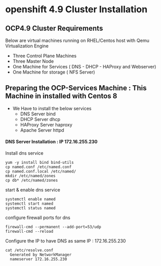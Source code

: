 # openshift 4.9 Cluster Installation

## OCP4.9 Cluster Requirements
Below are virtual machines running on RHEL/Centos host with Qemu Virtualization Engine
  - Three Control Plane Machines
  - Three Master Node
  - One Machine for Services ( DNS - DHCP - HAProxy and Webserver) 
  - One Machine for storage ( NFS Server)

## Preparing the OCP-Services Machine : This Machine in installed with Centos 8
  - We Have to install the below services
    - DNS Server bind
    - DHCP Server dhcp
    - HAProxy Server haproxy
    - Apache Server httpd

#### DNS Server Installation : IP 172.16.255.230
Install dns service
  ```
  yum -y install bind bind-utils
  cp named.conf /etc/named.conf
  cp named.conf.local /etc/named/
  mkdir /etc/named/zones
  cp db* /etc/named/zones
  ```

start & enable dns service
```
systemctl enable named
systemctl start named
systemctl status named
```
configure firewall ports for dns
```
firewall-cmd --permanent --add-port=53/udp
firewall-cmd --reload
```
Configure the IP to have DNS as same IP : 172.16.255.230
```
cat /etc/resolve.conf
  Generated by NetworkManager
  nameserver 172.16.255.230
```
